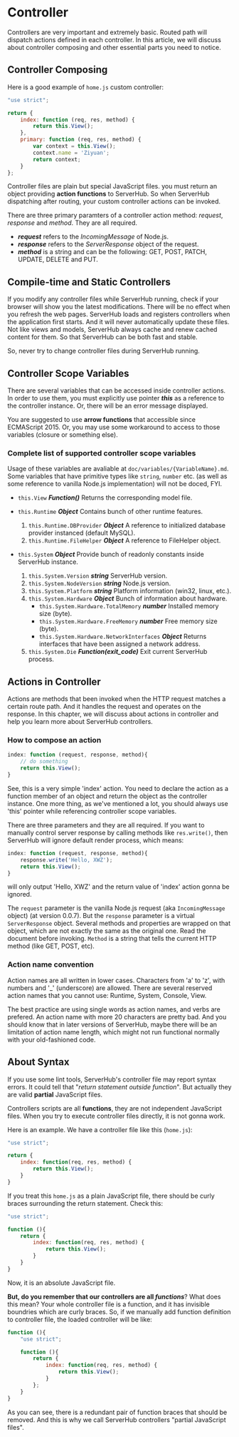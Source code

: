 # Controller

Controllers are very important and extremely basic. Routed path will dispatch actions defined in each controller. In this article, we will discuss about controller composing and other essential parts you need to notice.

## Controller Composing

Here is a good example of `home.js` custom controller:

```js
"use strict";

return {
    index: function (req, res, method) {
        return this.View();
    },
    primary: function (req, res, method) {
        var context = this.View();
        context.name = 'Ziyuan';
        return context;
    }
};
```

Controller files are plain but special JavaScript files. you must return an object providing **action functions** to ServerHub. So when ServerHub dispatching after routing, your custom controller actions can be invoked.

There are three primary paramters of a controller action method: _request_, _response_ and _method_. They are all required.

- **_request_** refers to the *IncomingMessage* of Node.js.
- **_response_** refers to the *ServerResponse* object of the request.
- **_method_** is a string and can be the following: GET, POST, PATCH, UPDATE, DELETE and PUT.

## Compile-time and Static Controllers

If you modify any controller files while ServerHub running, check if your browser will show you the latest modifications. There will be no effect when you refresh the web pages. ServerHub loads and registers controllers when the application first starts. And it will never automatically update these files. Not like views and models, ServerHub always cache and renew cached content for them. So that ServerHub can be both fast and stable.

So, never try to change controller files during ServerHub running.

## Controller Scope Variables

There are several variables that can be accessed inside controller actions. In order to use them, you must explicitly use pointer **_this_** as a reference to the controller instance. Or, there will be an error message displayed.

You are suggested to use **arrow functions** that accessible since ECMAScript 2015. Or, you may use some workaround to access to those variables (closure or something else).

### Complete list of supported controller scope variables

Usage of these variables are avaliable at `doc/variables/{VariableName}.md`. Some variables that have primitive types like `string`, `number` etc. (as well as some reference to vanilla Node.js implementation) will not be doced, FYI.

- `this.View` **_Function()_** Returns the corresponding model file.
- `this.Runtime` **_Object_** Contains bunch of other runtime features.
    1. `this.Runtime.DBProvider` **_Object_** A reference to initialized database provider instanced (default MySQL).
    1. `this.Runtime.FileHelper` **_Object_** A reference to FileHelper object.

- `this.System` **_Object_** Provide bunch of readonly constants inside ServerHub instance.
    1. `this.System.Version` **_string_** ServerHub version.
    1. `this.System.NodeVersion` **_string_** Node.js version.
    1. `this.System.Platform` **_string_** Platform information (win32, linux, etc.).
    1. `this.System.Hardware` **_Object_** Bunch of information about hardware.
        - `this.System.Hardware.TotalMemory` **_number_** Installed memory size (byte).
        - `this.System.Hardware.FreeMemory` **_number_** Free memory size (byte).
        - `this.System.Hardware.NetworkInterfaces` **_Object_** Returns interfaces that have been assigned a network address.
    1. `this.System.Die` **_Function(exit_code)_** Exit current ServerHub process.

## Actions in Controller

Actions are methods that been invoked when the HTTP request matches a certain route path. And it handles the request and operates on the response. In this chapter, we will discuss about actions in controller and help you learn more about ServerHub controllers.

### How to compose an action

```js
index: function (request, response, method){
    // do something
    return this.View();
}
```

See, this is a very simple 'index' action. You need to declare the action as a function member of an object and return the object as the controller instance. One more thing, as we've mentioned a lot, you should always use 'this' pointer while referencing controller scope variables.

There are three parameters and they are all required. If you want to manually control server response by calling methods like `res.write()`, then ServerHub will ignore default render process, which means:

```js
index: function (request, response, method){
    response.write('Hello, XWZ');
    return this.View();
}
```

will only output 'Hello, XWZ' and the return value of 'index' action gonna be ignored.

The `request` parameter is the vanilla Node.js request (aka `IncomingMessage` object) (at version 0.0.7). But the `response` parameter is a virtual `ServerResponse` object. Several methods and properties are wrapped on that object, which are not exactly the same as the original one. Read the document before invoking. `Method` is a string that tells the current HTTP method (like GET, POST, etc).

### Action name convention

Action names are all written in lower cases. Characters from 'a' to 'z', with numbers and '_' (underscore) are allowed. There are several reserved action names that you cannot use: Runtime, System, Console, View.

The best practice are using single words as action names, and verbs are prefered. An action name with more 20 characters are pretty bad. And you should know that in later versions of ServerHub, maybe there will be an limitation of action name length, which might not run functional normally with your old-fashioned code.

## About Syntax

If you use some lint tools, ServerHub's controller file may report syntax errors. It could tell that "_return statement outside function_". But actually they are valid **partial** JavaScript files.

Controllers scripts are all **functions**, they are not independent JavaScript files. When you try to execute controller files directly, it is not gonna work.

Here is an example. We have a controller file like this (`home.js`):

```js
"use strict";

return {
    index: function(req, res, method) {
        return this.View();
    }
}
```

If you treat this `home.js` as a plain JavaScript file, there should be curly braces surrounding the return statement. Check this:

```js
"use strict";

function (){
    return {
        index: function(req, res, method) {
            return this.View();
        }
    }
}
```

Now, it is an absolute JavaScript file. 

**But, do you remember that our controllers are all _functions_**? What does this mean? Your whole controller file is a function, and it has invisible boundries which are curly braces. So, if we manually add function definition to controller file, the loaded controller will be like:

```js
function (){
    "use strict";

    function (){
        return {
            index: function(req, res, method) {
                return this.View();
            }
        };
    }
}
```

As you can see, there is a redundant pair of function braces that should be removed. And this is why we call ServerHub controllers "partial JavaScript files".
